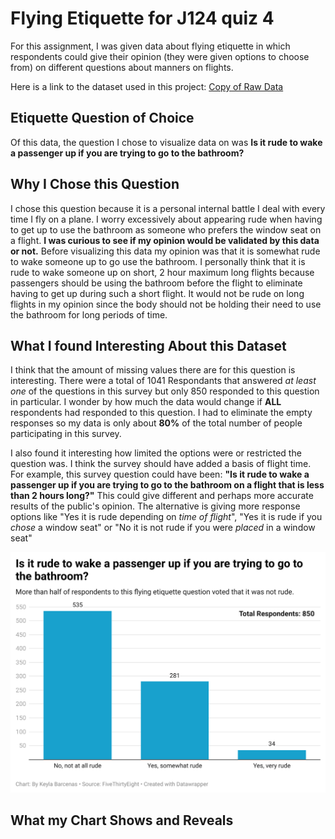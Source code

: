 # Flying Etiquette for J124 quiz 4

For this assignment, I was given data about flying etiquette in which respondents could give their opinion (they were given options to choose from) on different questions about manners on flights.

Here is a link to the dataset used in this project: [Copy of Raw Data](https://github.com/keylajb/flying-etiquette-J124-quiz4/blob/main/Copy%20of%20Flying%20etiquette%2C%20quiz%204%20J124%20-%20Raw%20Data.csv)

## Etiquette Question of Choice

Of this data, the question I chose to visualize data on was **Is it rude to wake a passenger up if you are trying to go to the bathroom?**

## Why I Chose this Question

I chose this question because it is a personal internal battle I deal with every time I fly on a plane. I worry excessively about appearing rude when having to get up to use the bathroom as someone who prefers the window seat on a flight. **I was curious to see if my opinion would be validated by this data or not.** Before visualizing this data my opinion was that it is somewhat rude to wake someone up to go use the bathroom. I personally think that it is rude to wake someone up on short, 2 hour maximum long flights because passengers should be using the bathroom before the flight to eliminate having to get up during such a short flight. It would not be rude on long flights in my opinion since the body should not be holding their need to use the bathroom for long periods of time.

## What I found Interesting About this Dataset

I think that the amount of missing values there are for this question is interesting. There were a total of 1041 Respondants that answered _at least one_ of the questions in this survey but only 850 responded to this question in particular. I wonder by how much the data would change if **ALL** respondents had responded to this question. I had to eliminate the empty responses so my data is only about **80%** of the total number of people participating in this survey.

I also found it interesting how limited the options were or restricted the question was. I think the survey should have added a basis of flight time. For example, this survey question could have been: **"Is it rude to wake a passenger up if you are trying to go to the bathroom on a flight that is less than 2 hours long?"** This could give different and perhaps more accurate results of the public's opinion. The alternative is giving more response options like "Yes it is rude depending on _time of flight_", "Yes it is rude if you _chose_ a window seat" or "No it is not rude if you were _placed_ in a window seat"

![Column Chart of flying etiquette question](https://github.com/keylajb/flying-etiquette-J124-quiz4/blob/main/vf96q-is-it-rude-to-wake-a-passenger-up-if-you-are-trying-to-go-to-the-bathroom-.png)

## What my Chart Shows and Reveals
